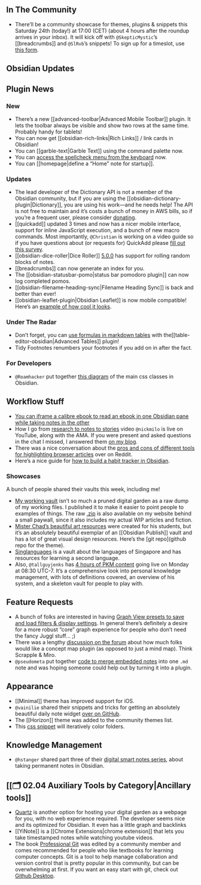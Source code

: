 ## In The Community

- There’ll be a community showcase for themes, plugins & snippets this Saturday 24th (today!) at 17:00 (CET) (about 4 hours after the roundup arrives in your inbox). It will kick off with `@SkepticMystic`’s [[breadcrumbs]] and `@SlRvb`’s snippets! To sign up for a timeslot, use [this form](https://forms.gle/GjCnroTx7roCdhuq6).

## Obsidian Updates

## Plugin News

### New

- There’s a new [[advanced-toolbar|Advanced Mobile Toolbar]] plugin. It lets the toolbar always be visible and show two rows at the same time. Probably handy for tablets!
- You can now get [[obsidian-rich-links|Rich Links]] / link cards in Obsidian!
- You can [[garble-text|Garble Text]] using the command palette now.
- You can [access the spellcheck menu from the keyboard](https://github.com/zapthedingbat/obsidian-keyboard-context-menu-fix-plugin) now.
- You can [[homepage|define a “Home” note for startup]].

### Updates

- The lead developer of the Dictionary API is not a member of the Obsidian community, but if you are using the [[obsidian-dictionary-plugin|Dictionary]], you are using his work—and he needs help! The API is not free to maintain and it’s costs a bunch of money in AWS bills, so if you’re a frequent user, please consider [donating](https://github.com/meetDeveloper/freeDictionaryAPI).
- [[quickadd]] updated 3 times and now has a nicer mobile interface, support for inline JavaScript execution, and a bunch of new macro commands. Most importantly, `@Christian` is working on a video guide so if you have questions about (or requests for) QuickAdd please [fill out this survey](https://forms.gle/6dAit3XKjVrcrxxS8).
- [[obsidian-dice-roller|Dice Roller]] [5.0.0](https://github.com/valentine195/obsidian-dice-roller) has support for rolling random blocks of notes.
- [[breadcrumbs]] can now generate an index for you.
- The [[obsidian-statusbar-pomo|status bar pomodoro plugin]] can now log completed pomos.
- [[obsidian-filename-heading-sync|Filename Heading Sync]] is back and better than ever!
- [[obsidian-leaflet-plugin|Obsidian Leaflet]] is now mobile compatible! Here’s an [example of how cool it looks](http://discordapp.com/channels/686053708261228577/805952223124520961/867574568574648352).

### Under The Radar

- Don’t forget, you can [use formulas in markdown tables](https://github.com/tgrosinger/advanced-tables-obsidian/blob/main/docs/help.md#using-formulas-in-markdown-tables) with the[[table-editor-obsidian|Advanced Tables]] plugin!
- Tidy Footnotes renumbers your footnotes if you add on in after the fact.

### For Developers

- `@Roamhacker` put together [this diagram](https://discord.com/channels/686053708261228577/702656734631821413/866632447944163348) of the main css classes in Obsidian.

## Workflow Stuff

- [You can iframe a calibre ebook to read an ebook in one Obsidian pane while taking notes in the other](https://forum.obsidian.md/t/workflow-reading-ebook-epub-mobi-azw-etc-in-obsidian/17977/7)
- How I go from [research to notes to stories](https://www.youtube.com/watch?v=8sxyYbh5mio) video `@nickmilo` is live on YouTube, along with the AMA. If you were present and asked questions in the chat I missed, I answered them [on my blog](https://eleanorkonik.com/now-available-my-notes-stories-shortform-articles/).
- There was a nice conversation about the [pros and cons of different tools for highlighting browser articles](https://www.reddit.com/r/ObsidianMD/comments/oo96v0/trying_to_collect_my_browsing_highlights_through/) over on Reddit.
- Here’s a nice guide for [how to build a habit tracker in Obsidian](https://www.owenvachell.com/how-to-build-a-habit-tracker-in-obsidian/).

### Showcases

A bunch of people shared their vaults this week, including me!

- [My working vault](https://forum.obsidian.md/t/iterative-rainbow-folder-colors-css/21066) isn’t so much a pruned digital garden as a raw dump of my working files. I published it to make it easier to point people to examples of things. The raw [.zip](https://newsletter.eleanorkonik.com/changelog-20210708/) is also available on my website behind a small paywall, since it also includes my actual WIP articles and fiction.
- [Mister Chad’s beautiful art resources](https://mister-chad.com/) were created for his students, but it’s an absolutely beautiful exemplar of an [[Obsidian Publish]] vault and has a lot of great visual design resources. Here’s the [git repo](github repo for the theme).
- [Singlanguages](https://publish.obsidian.md/singlanguages/500+Singlanguages/Welcome+Page) is a vault about the languages of Singapore and has resources for learning a second language.
- Also, `@tallguyjenks` has [4 hours of PKM content](https://youtu.be/wB89lJs5A3s) going live on Monday at 08:30 UTC-7. It’s a comprehensive look into personal knowledge management, with lots of definitions covered, an overview of his system, and a skeleton vault for people to play with.

## Feature Requests

- A bunch of folks are interested in having [Graph View presets to save and load filters & display settings](https://forum.obsidian.md/t/graph-view-presets-to-save-and-load-filters-display-settings/8131). In general there’s definitely a desire for a more robust “core” graph experience for people who don’t need the fancy Juggl stuff… ;)
- There was a lengthy [discussion on the forum](https://forum.obsidian.md/t/concept-map-plugin-idea/21256) about how much folks would like a concept map plugin (as opposed to just a mind map). Think Scrapple & Miro.
- `@pseudometa` put together [code to merge embedded notes](http://discordapp.com/channels/686053708261228577/722584061087842365/867858741370421269) into one `.md` note and was hoping someone could help out by turning it into a plugin.

## Appearance

- [[Minimal]] theme has improved support for iOS.
- `@vainilie` shared their snippets and tricks for getting an absolutely beautiful daily note widget [over on GitHub](https://github.com/ohlinn/vainilla-style#daily-note).
- The [[Horizon]] theme was added to the community themes list.
- This [css snippet](https://forum.obsidian.md/t/iterative-rainbow-folder-colors-css/21066) will iteratively color folders.

## Knowledge Management

- `@hstanger` shared part three of their [digital smart notes series](https://harleystagner.com/digital-smart-notes-in-obsidian-part-3-how-to-create-permanent-notes/), about taking permanent notes in Obsidian.

## [[🗂️ 02.04 Auxiliary Tools by Category|Ancillary tools]]

- [Quartz](https://quartz.jzhao.xyz/) is another option for hosting your digital garden as a webpage for you, with no web experience required. The developer seems nice and its optimized for Obsidian. It even has a little graph and backlinks
- [[YiNote]] is a [[Chrome Extensions|chrome extension]] that lets you take timestamped notes while watching youtube videos.
- The book [Professional Git](https://www.amazon.com/Professional-Git-Brent-Laster/dp/111928497X) was edited by a community member and comes recommended for people who like textbooks for learning computer concepts. Git is a tool to help manage collaboration and version control that is pretty popular in this community, but can be overwhelming at first. If you want an easy start with git, check out [Github Desktop](https://desktop.github.com/).
